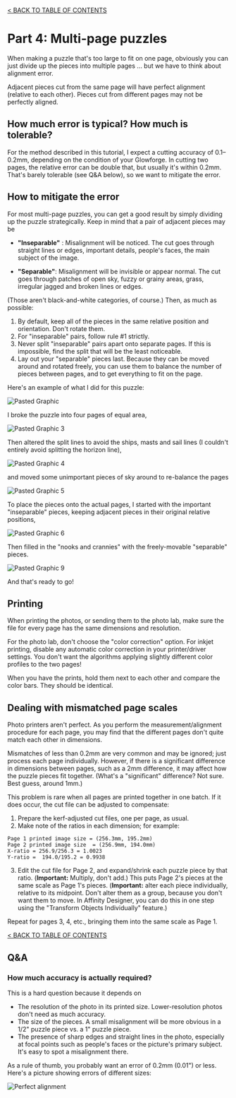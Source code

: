 [< BACK TO  TABLE OF CONTENTS](index.md)

# Part 4: Multi-page puzzles

When making a puzzle that's too large to fit on one page, obviously you can just divide up the pieces into multiple pages ... but we have to think about alignment error.

Adjacent pieces cut from the same page will have perfect alignment (relative to each other).  Pieces cut from different pages may not be perfectly aligned.

## How much error is typical?  How much is tolerable?

For the method described in this tutorial, I expect a cutting accuracy of 0.1–0.2mm, depending on the condition of your Glowforge.  In cutting two pages, the relative error can be double that, but usually it's within 0.2mm.  That's barely tolerable (see Q&A below), so we want to mitigate the error.

## How to mitigate the error

For most multi-page puzzles, you can get a good result by simply dividing up the puzzle strategically.  Keep in mind that a pair of adjacent pieces may be 

* **"Inseparable"** :  Misalignment will be noticed.  The cut goes through straight lines or edges, important details, people's faces, the main subject of the image.

* **"Separable"**:  Misalignment will be invisible or appear normal.  The cut goes through patches of open sky, fuzzy or grainy areas, grass, irregular jagged and broken lines or edges.

(Those aren't black-and-white categories, of course.)  Then, as much as possible:

1. By default, keep all of the pieces in the same relative position and orientation.  Don't rotate them.
2. For "inseparable" pairs, follow rule #1 strictly.
3. Never split "inseparable" pairs apart onto separate pages.  If this is impossible, find the split that will be the least noticeable.
4. Lay out your "separable" pieces last.  Because they can be moved around and rotated freely, you can use them to balance the number of pieces between pages, and to get everything to fit on the page.

Here's an example of what I did for this puzzle:

![Pasted Graphic](https://user-images.githubusercontent.com/25491795/216195092-c2ef3849-3992-4b43-b893-98ee23ae7390.png)

I broke the puzzle into four pages of equal area,

![Pasted Graphic 3](https://user-images.githubusercontent.com/25491795/216195148-89d33218-13f3-4cb8-82db-e679c0c2ec48.png)

Then altered the split lines to avoid the ships, masts and sail lines (I couldn't entirely avoid splitting the horizon line),

![Pasted Graphic 4](https://user-images.githubusercontent.com/25491795/216195206-ab567c66-cb5f-4423-8d85-48c6bfd984ba.png)

and moved some unimportant pieces of sky around to re-balance the pages

![Pasted Graphic 5](https://user-images.githubusercontent.com/25491795/216195269-649f39b8-917d-4dde-b8b3-17720dda3107.png)

To place the pieces onto the actual pages, I started with the important "inseparable" pieces, keeping adjacent pieces in their original relative positions,

![Pasted Graphic 6](https://user-images.githubusercontent.com/25491795/216195336-ebe2adfb-1df1-4ee6-a71c-9ef41b76c4e8.png)

Then filled in the "nooks and crannies" with the freely-movable "separable" pieces.

![Pasted Graphic 9](https://user-images.githubusercontent.com/25491795/216195394-a45a3840-6893-451c-8d06-0572a7d00c74.png)

And that's ready to go!

## Printing

When printing the photos, or sending them to the photo lab, make sure the file for every page has the same dimensions and resolution.  

For the photo lab, don't choose the "color correction" option.  For inkjet printing, disable any automatic color correction in your printer/driver settings.  You don't want the algorithms applying slightly different color profiles to the two pages!

When you have the prints, hold them next to each other and compare the color bars.  They should be identical.

## Dealing with mismatched page scales

Photo printers aren't perfect.  As you perform the measurement/alignment procedure for each page, you may find that the different pages don't quite match each other in dimensions.

Mismatches of less than 0.2mm are very common and may be ignored; just process each page individually.   However, if there is a significant difference in dimensions between pages, such as a 2mm difference, it may affect how the puzzle pieces fit together.  (What's a "significant" difference?  Not sure. Best guess, around 1mm.)

This problem is rare when all pages are printed together in one batch. If it does occur, the cut file can be adjusted to compensate:

1. Prepare the kerf-adjusted cut files, one per page, as usual.
2. Make note of the ratios in each dimension; for example:
```
Page 1 printed image size = (256.3mm, 195.2mm)
Page 2 printed image size  = (256.9mm, 194.0mm)
X-ratio = 256.9/256.3 = 1.0023
Y-ratio =  194.0/195.2 = 0.9938
```
3. Edit the cut file for Page 2, and expand/shrink each puzzle piece by that ratio.  (**Important:** Multiply, don't add.)  This puts Page 2's pieces at the same scale as Page 1's pieces. (**Important:** alter each piece individually, relative to its midpoint.  Don't alter them as a group, because you don't want them to move.  In Affinity Designer, you can do this in one step using the "Transform Objects Individually" feature.)

Repeat for pages 3, 4, etc., bringing them into the same scale as Page 1.

[< BACK TO  TABLE OF CONTENTS](index.md)

## Q&A

### How much accuracy is actually required?

This is a hard question because it depends on 

* The resolution of the photo in its printed size.  Lower-resolution photos don't need as much accuracy.
* The size of the pieces.  A small misalignment will be more obvious in a 1/2" puzzle piece vs. a 1" puzzle piece.
* The presence of sharp edges and straight lines in the photo, especially at focal points such as people's faces or the picture's primary subject.  It's easy to spot a misalignment there.

As a rule of thumb, you probably want an error of 0.2mm (0.01") or less. Here's a picture showing errors of different sizes:

![Perfect alignment](https://user-images.githubusercontent.com/25491795/216194898-4ab0f16d-cf71-491e-b273-213850b6cf0c.jpg)
